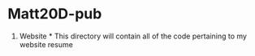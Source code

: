 # Matt20D-pub

1.  Website
        * This directory will contain all of the code pertaining to my website resume
